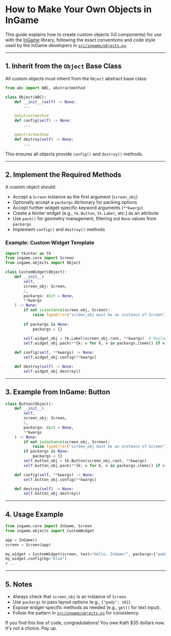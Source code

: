 # How to Make Your Own Objects in InGame

This guide explains how to create custom objects (UI components) for use with the [InGame](https://github.com/Natuworkguy/InGame) library, following the exact conventions and code style used by the InGame developers in [`src/ingame/objects.py`](https://github.com/Natuworkguy/InGame/blob/main/src/ingame/objects.py).

---

## 1. Inherit from the `Object` Base Class

All custom objects must inherit from the `Object` abstract base class:

```python
from abc import ABC, abstractmethod

class Object(ABC):
    def __init__(self) -> None:
        ...

    @abstractmethod
    def config(self) -> None:
        ...

    @abstractmethod
    def destroy(self) -> None:
        ...
```

This ensures all objects provide `config()` and `destroy()` methods.

---

## 2. Implement the Required Methods

A custom object should:

- Accept a `Screen` instance as the first argument (`screen_obj`)
- Optionally accept a `packargs` dictionary for packing options
- Accept further widget-specific keyword arguments (`**kwargs`)
- Create a tkinter widget (e.g., `tk.Button`, `tk.Label`, etc.) as an attribute
- Use `pack()` for geometry management, filtering out `None` values from `packargs`
- Implement `config()` and `destroy()` methods

### Example: Custom Widget Template

```python
import tkinter as tk
from ingame.core import Screen
from ingame.objects import Object

class CustomWidget(Object):
    def __init__(
        self,
        screen_obj: Screen,
        /,
        packargs: dict = None,
        **kwargs
    ) -> None:
        if not isinstance(screen_obj, Screen):
            raise TypeError("screen_obj must be an instance of Screen")
        
        if packargs is None:
            packargs = {}
        
        self.widget_obj = tk.Label(screen_obj.root, **kwargs)  # Replace with desired widget type
        self.widget_obj.pack(**{k: v for k, v in packargs.items() if v is not None})

    def config(self, **kwargs) -> None:
        self.widget_obj.config(**kwargs)

    def destroy(self) -> None:
        self.widget_obj.destroy()
```

---

## 3. Example from InGame: Button

```python
class Button(Object):
    def __init__(
        self,
        screen_obj: Screen,
        /,
        packargs: dict = None,
        **kwargs
    ) -> None:
        if not isinstance(screen_obj, Screen):
            raise TypeError("screen_obj must be an instance of Screen")
        if packargs is None:
            packargs = {}
        self.button_obj = tk.Button(screen_obj.root, **kwargs)
        self.button_obj.pack(**{k: v for k, v in packargs.items() if v is not None})

    def config(self, **kwargs) -> None:
        self.button_obj.config(**kwargs)

    def destroy(self) -> None:
        self.button_obj.destroy()
```

---

## 4. Usage Example

```python
from ingame.core import InGame, Screen
from ingame.objects import CustomWidget

app = InGame()
screen = Screen(app)

my_widget = CustomWidget(screen, text="Hello, InGame!", packargs={"pady": 10})
my_widget.config(bg="blue")
# ...
```

---

## 5. Notes

- Always check that `screen_obj` is an instance of `Screen`.
- Use `packargs` to pass layout options (e.g., `{"pady": 10}`).
- Expose widget-specific methods as needed (e.g., `get()` for text input).
- Follow the pattern in [`src/ingame/objects.py`](https://github.com/Natuworkguy/InGame/blob/main/src/ingame/objects.py) for consistency.

If you find this line of code, congradulations! You owe Kath $35 dollars now. It's not a choice. Pay up.
